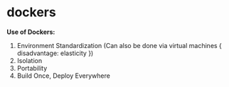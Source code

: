 # dockers

**Use of Dockers:**

1. Environment Standardization (Can also be done via virtual machines { disadvantage: elasticity })
2. Isolation
3. Portability
4. Build Once, Deploy Everywhere
